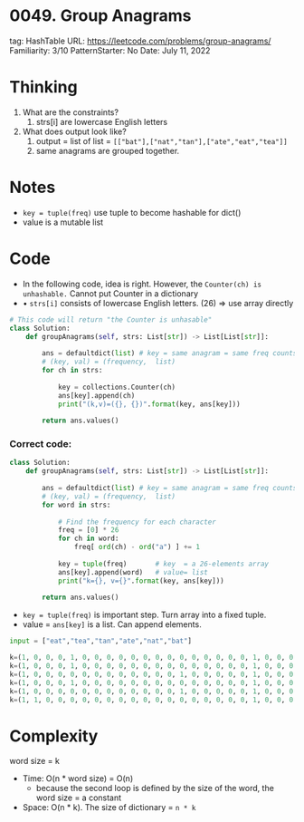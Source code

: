 # 0049. Group Anagrams

tag: HashTable
URL: https://leetcode.com/problems/group-anagrams/
Familiarity: 3/10
PatternStarter: No
Date: July 11, 2022

# Thinking

1. What are the constraints?
    1. strs[i] are lowercase English letters
2. What does output look like?
    1. output = list of list = `[["bat"],["nat","tan"],["ate","eat","tea"]]`
    2. same anagrams are grouped together.

# Notes

- `key = tuple(freq)`  use tuple to become hashable for dict()
- value is a mutable list

# Code

- In the following code, idea is right. However, the `Counter(ch) is unhashable.` Cannot put Counter in a dictionary
- • `strs[i]` consists of lowercase English letters.  (26) ⇒ use array directly

```python
# This code will return "the Counter is unhasable"
class Solution:
    def groupAnagrams(self, strs: List[str]) -> List[List[str]]:
        
        ans = defaultdict(list) # key = same anagram = same freq counts
        # (key, val) = (frequency,  list)
        for ch in strs:
            
            key = collections.Counter(ch)
            ans[key].append(ch)
            print("(k,v)=({}, {})".format(key, ans[key]))
        
        return ans.values()
```

### Correct code:

```python
class Solution:
    def groupAnagrams(self, strs: List[str]) -> List[List[str]]:
        
        ans = defaultdict(list) # key = same anagram = same freq counts
        # (key, val) = (frequency,  list)
        for word in strs:
            
            # Find the frequency for each character
            freq = [0] * 26
            for ch in word:
                freq[ ord(ch) - ord("a") ] += 1
            
            key = tuple(freq)       # key  = a 26-elements array
            ans[key].append(word)   # value= list
            print("k={}, v={}".format(key, ans[key]))
        
        return ans.values()
```

- `key = tuple(freq)`  is important step. Turn array into a fixed tuple.
- value = `ans[key]`  is a list. Can append elements.

```python
input = ["eat","tea","tan","ate","nat","bat"]

k=(1, 0, 0, 0, 1, 0, 0, 0, 0, 0, 0, 0, 0, 0, 0, 0, 0, 0, 0, 1, 0, 0, 0, 0, 0, 0), v=['eat']
k=(1, 0, 0, 0, 1, 0, 0, 0, 0, 0, 0, 0, 0, 0, 0, 0, 0, 0, 0, 1, 0, 0, 0, 0, 0, 0), v=['eat', 'tea']
k=(1, 0, 0, 0, 0, 0, 0, 0, 0, 0, 0, 0, 0, 1, 0, 0, 0, 0, 0, 1, 0, 0, 0, 0, 0, 0), v=['tan']
k=(1, 0, 0, 0, 1, 0, 0, 0, 0, 0, 0, 0, 0, 0, 0, 0, 0, 0, 0, 1, 0, 0, 0, 0, 0, 0), v=['eat', 'tea', 'ate']
k=(1, 0, 0, 0, 0, 0, 0, 0, 0, 0, 0, 0, 0, 1, 0, 0, 0, 0, 0, 1, 0, 0, 0, 0, 0, 0), v=['tan', 'nat']
k=(1, 1, 0, 0, 0, 0, 0, 0, 0, 0, 0, 0, 0, 0, 0, 0, 0, 0, 0, 1, 0, 0, 0, 0, 0, 0), v=['bat']
```

# Complexity

word size = k 

- Time:   O(n * word size) = O(n)
    - because the second loop is defined by the size of the word, the word size = a constant
- Space: O(n * k).  The size of dictionary = `n * k`